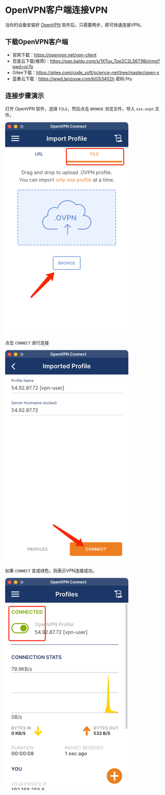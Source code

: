 # OpenVPN客户端连接VPN

当你的设备安装好 [OpenVPN](https://openvpn.net/vpn-client) 软件后，只需要两步，即可快速连接VPN。

## 下载OpenVPN客户端

- 官网下载：https://openvpn.net/vpn-client
- 百度云下载(推荐)：https://pan.baidu.com/s/1XTuy_Tpe2C2LS6T9Bolrmg?pwd=qr7p
- Gitee下载：https://gitee.com/code_soft/science-net/tree/master/open-x
- 蓝奏云下载：https://wwd.lanzouw.com/b03j3402h 密码:fity

## 连接步骤演示

打开 OpenVPN 软件，选择 `FILE`，然后点击 `BROWSE` 浏览文件，导入 `xxx.ovpn` 文件。

![img.png](assets/1.1.png)

点击 `CONNECT` 进行连接

![img_1.png](assets/1.2.png)

如果 `CONNECT` 变成绿色，则表示VPN连接成功。

![img_2.png](assets/1.3.png)
